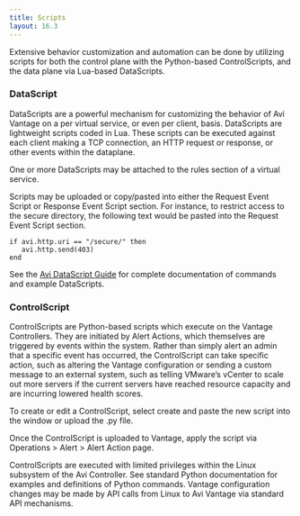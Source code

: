 ```yaml
---
title: Scripts
layout: 16.3
---
```

Extensive behavior customization and automation can be done by utilizing scripts for both the control plane with the Python-based ControlScripts, and the data plane via Lua-based DataScripts.

### DataScript

DataScripts are a powerful mechanism for customizing the behavior of Avi Vantage on a per virtual service, or even per client, basis. DataScripts are lightweight scripts coded in Lua. These scripts can be executed against each client making a TCP connection, an HTTP request or response, or other events within the dataplane.

One or more DataScripts may be attached to the rules section of a virtual service.

Scripts may be uploaded or copy/pasted into either the Request Event Script or Response Event Script section. For instance, to restrict access to the secure directory, the following text would be pasted into the Request Event Script section.

<pre><code class="language-lua">if avi.http.uri == "/secure/" then
   avi.http.send(403)
end</code></pre>  

See the <a href="/docs/16.3/datascript-guide">Avi DataScript Guide</a> for complete documentation of commands and example DataScripts.

### ControlScript

ControlScripts are Python-based scripts which execute on the Vantage Controllers. They are initiated by Alert Actions, which themselves are triggered by events within the system. Rather than simply alert an admin that a specific event has occurred, the ControlScript can take specific action, such as altering the Vantage configuration or sending a custom message to an external system, such as telling VMware’s vCenter to scale out more servers if the current servers have reached resource capacity and are incurring lowered health scores.

To create or edit a ControlScript, select create and paste the new script into the window or upload the .py file.

Once the ControlScript is uploaded to Vantage, apply the script via Operations > Alert > Alert Action page.

ControlScripts are executed with limited privileges within the Linux subsystem of the Avi Controller. See standard Python documentation for examples and definitions of Python commands. Vantage configuration changes may be made by API calls from Linux to Avi Vantage via standard API mechanisms.
 